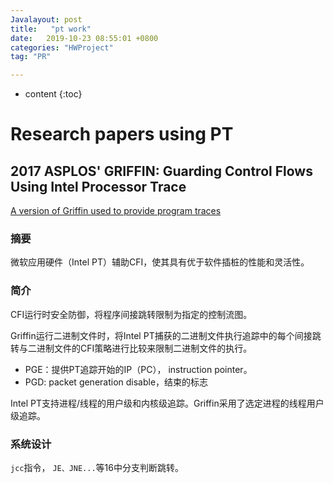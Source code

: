 ```yaml
---
Javalayout: post
title:   "pt work"
date:   2019-10-23 08:55:01 +0800
categories: "HWProject"
tag: "PR"

---
```


* content
{:toc}




# Research papers using PT

## 2017 ASPLOS' GRIFFIN: Guarding Control Flows Using Intel Processor Trace

[A version of Griffin used to provide program traces](https://github.com/TJAndHisStudents/Griffin-Trace)

### 摘要

微软应用硬件（Intel PT）辅助CFI，使其具有优于软件插桩的性能和灵活性。

### 简介

CFI运行时安全防御，将程序间接跳转限制为指定的控制流图。

Griffin运行二进制文件时，将Intel PT捕获的二进制文件执行追踪中的每个间接跳转与二进制文件的CFI策略进行比较来限制二进制文件的执行。

* PGE：提供PT追踪开始的IP（PC）， instruction pointer。
* PGD: packet generation disable，结束的标志

Intel PT支持进程/线程的用户级和内核级追踪。Griffin采用了选定进程的线程用户级追踪。

### 系统设计

`jcc`指令， `JE、JNE...`等16中分支判断跳转。



